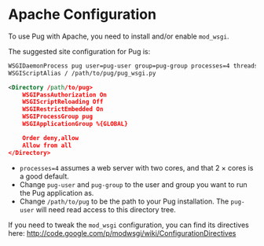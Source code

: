 # Apache Configuration

To use Pug with Apache, you need to install and/or enable `mod_wsgi`.

The suggested site configuration for Pug is:

```xml
WSGIDaemonProcess pug user=pug-user group=pug-group processes=4 threads=5
WSGIScriptAlias / /path/to/pug/pug_wsgi.py

<Directory /path/to/pug>
	WSGIPassAuthorization On
	WSGIScriptReloading Off
	WSGIRestrictEmbedded On
	WSGIProcessGroup pug
	WSGIApplicationGroup %{GLOBAL}

	Order deny,allow
	Allow from all
</Directory>
```

* `processes=4` assumes a web server with two cores, and that 2 &times; cores is a good default.
* Change `pug-user` and `pug-group` to the user and group you want to run the Pug application as.
* Change `/path/to/pug` to be the path to your Pug installation. The `pug-user` will need read access to this directory tree.

If you need to tweak the `mod_wsgi` configuration, you can find its directives here: http://code.google.com/p/modwsgi/wiki/ConfigurationDirectives
